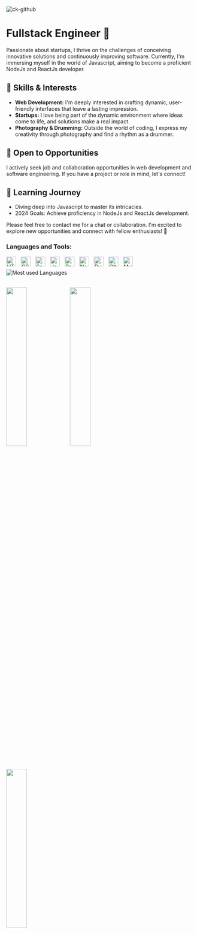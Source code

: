 
![ck-github](https://github.com/ChrispaixK/ChrispaixK/assets/71190715/e4242c78-5235-4ace-bb3e-76ab0337b745)
# Fullstack Engineer 🚀

Passionate about startups, I thrive on the challenges of conceiving innovative solutions and continuously improving software. Currently, I'm immersing myself in the world of Javascript, aiming to become a proficient NodeJs and ReactJs developer.

## 🔧 Skills & Interests
- **Web Development:** I'm deeply interested in crafting dynamic, user-friendly interfaces that leave a lasting impression.
- **Startups:** I love being part of the dynamic environment where ideas come to life, and solutions make a real impact.
- **Photography & Drumming:** Outside the world of coding, I express my creativity through photography and find a rhythm as a drummer.

## 🤝 Open to Opportunities
I actively seek job and collaboration opportunities in web development and software engineering. If you have a project or role in mind, let's connect!

## 🌱 Learning Journey
- Diving deep into Javascript to master its intricacies.
- 2024 Goals: Achieve proficiency in NodeJs and ReactJs development.


Please feel free to contact me for a chat or collaboration. I'm excited to explore new opportunities and connect with fellow enthusiasts! 🚀

### Languages and Tools:

[<img align="left" alt="HTML5" width="26px" src="https://cdn.jsdelivr.net/gh/devicons/devicon/icons/html5/html5-original.svg" style="padding-right:10px;" />](https://www.w3schools.com/html/)
[<img align="left" alt="CSS3" width="26px" src="https://cdn.jsdelivr.net/gh/devicons/devicon/icons/css3/css3-original.svg" style="padding-right:10px;" />](https://www.w3schools.com/css/)
[<img align="left" alt="Sass" width="26px" src="https://cdn.jsdelivr.net/gh/devicons/devicon/icons/sass/sass-original.svg" style="padding-right:10px;" />](https://sass-lang.com/)
[<img align="left" alt="JavaScript" width="26px" src="https://cdn.jsdelivr.net/gh/devicons/devicon/icons/javascript/javascript-original.svg" style="padding-right:10px;" />](https://www.javascript.com/)
[<img align="left" alt="React" width="26px" src="https://cdn.jsdelivr.net/gh/devicons/devicon/icons/react/react-original.svg" style="padding-right:10px;" />](https://reactjs.org/)
[<img align="left" alt="NextJs" width="26px" src="https://cdn.jsdelivr.net/gh/devicons/devicon/icons/nextjs/nextjs-original.svg" style="padding-right:10px;" />](https://nextjs.org/)
[<img align="left" alt="Ruby" width="26px" src="https://cdn.jsdelivr.net/gh/devicons/devicon/icons/ruby/ruby-original.svg" style="padding-right:10px;" />](https://www.ruby-lang.org/en/)
[<img align="left" alt="Git" width="26px" src="https://cdn.jsdelivr.net/gh/devicons/devicon/icons/git/git-original.svg" style="padding-right:10px;" />](https://git.com)
[<img align="left" alt="MySQL" width="26px" src="https://cdn.jsdelivr.net/gh/devicons/devicon/icons/mysql/mysql-original.svg" style="padding-right:10px;" />](https://mysql.com)
<br />
<br />
![Most used Languages](https://github-readme-stats.vercel.app/api/top-langs/?username=ChrispaixK&show_icons=true&theme=radical)
<br />
<br />

<!-- ### I recently spent time ⏰ jamming with 🚀💻
[![willianrod's wakatime stats](https://github-readme-stats.vercel.app/api/wakatime?username=ChrispaixK)](https://github.com/anuraghazra/github-readme-stats) -->

[<img alt="" width="33%" src="https://github.com/ChrispaixK/ChrispaixK/assets/71190715/d575c2b9-195b-446d-959e-15f82732f033" />](https://chrispaixkaze.com)
[<img alt="" width="33%" src="https://github.com/ChrispaixK/ChrispaixK/assets/71190715/25737cff-d5af-4309-8598-362403b7090d" />](https://aesthetics-lens.vercel.app)
[<img alt="" width="33%" src="https://github.com/ChrispaixK/ChrispaixK/assets/71190715/d72834c8-f6a0-4afa-8130-ae96b4fe1c2c" />](https://www.egalis.bi/)
